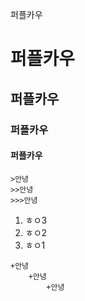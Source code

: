퍼플카우
# 퍼플카우
## 퍼플카우
### 퍼플카우
#### 퍼플카우

``````
>안녕
>>안녕
>>>안녕
``````
1. ㅎㅇ3
2. ㅎㅇ2
3. ㅎㅇ1
``````
+안녕
    +안녕
        +안녕        


